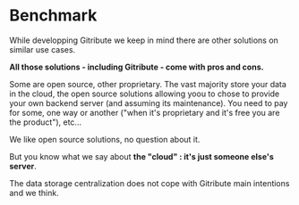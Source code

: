 # Benchmark

While developping Gitribute we keep in mind there are other solutions on similar use cases.

**All those solutions - including Gitribute - come with pros and cons.**

Some are open source, other proprietary. The vast majority store your data in the cloud, the open source solutions allowing yoou to chose to provide your own backend server (and assuming its maintenance). You need to pay for some, one way or another ("when it's proprietary and it's free you are the product"), etc...

We like open source solutions, no question about it.

But you know what we say about **the "cloud" : it's just someone else's server**.

The data storage centralization does not cope with Gitribute main intentions and we think.
